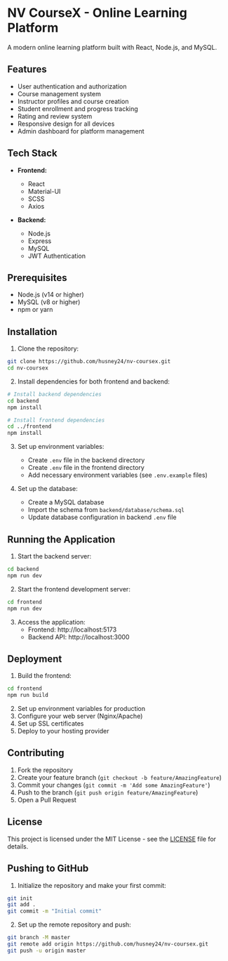 # NV CourseX - Online Learning Platform

A modern online learning platform built with React, Node.js, and MySQL.

## Features

- User authentication and authorization
- Course management system
- Instructor profiles and course creation
- Student enrollment and progress tracking
- Rating and review system
- Responsive design for all devices
- Admin dashboard for platform management

## Tech Stack

- **Frontend:**
  - React
  - Material-UI
  - SCSS
  - Axios

- **Backend:**
  - Node.js
  - Express
  - MySQL
  - JWT Authentication

## Prerequisites

- Node.js (v14 or higher)
- MySQL (v8 or higher)
- npm or yarn

## Installation

1. Clone the repository:
```bash
git clone https://github.com/husney24/nv-coursex.git
cd nv-coursex
```

2. Install dependencies for both frontend and backend:
```bash
# Install backend dependencies
cd backend
npm install

# Install frontend dependencies
cd ../frontend
npm install
```

3. Set up environment variables:
   - Create `.env` file in the backend directory
   - Create `.env` file in the frontend directory
   - Add necessary environment variables (see `.env.example` files)

4. Set up the database:
   - Create a MySQL database
   - Import the schema from `backend/database/schema.sql`
   - Update database configuration in backend `.env` file

## Running the Application

1. Start the backend server:
```bash
cd backend
npm run dev
```

2. Start the frontend development server:
```bash
cd frontend
npm run dev
```

3. Access the application:
   - Frontend: http://localhost:5173
   - Backend API: http://localhost:3000

## Deployment

1. Build the frontend:
```bash
cd frontend
npm run build
```

2. Set up environment variables for production
3. Configure your web server (Nginx/Apache)
4. Set up SSL certificates
5. Deploy to your hosting provider

## Contributing

1. Fork the repository
2. Create your feature branch (`git checkout -b feature/AmazingFeature`)
3. Commit your changes (`git commit -m 'Add some AmazingFeature'`)
4. Push to the branch (`git push origin feature/AmazingFeature`)
5. Open a Pull Request

## License

This project is licensed under the MIT License - see the [LICENSE](LICENSE) file for details. 

## Pushing to GitHub

1. Initialize the repository and make your first commit:
```bash
git init
git add .
git commit -m "Initial commit"
```

2. Set up the remote repository and push:
```bash
git branch -M master
git remote add origin https://github.com/husney24/nv-coursex.git
git push -u origin master
```